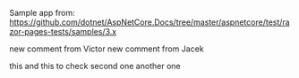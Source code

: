 Sample app from: https://github.com/dotnet/AspNetCore.Docs/tree/master/aspnetcore/test/razor-pages-tests/samples/3.x

new comment from Victor
new comment from Jacek

this and this to check second one another one
